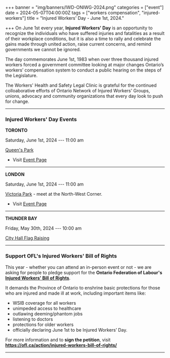 +++
banner = "img/banners/IWD-ONIWG-2024.png"
categories = ["event"]
date = 2024-05-07T04:00:00Z
tags = ["workers compensation", "injured-workers"]
title = "Injured Workers' Day - June 1st, 2024."

+++
On June 1st every year, **Injured Workers' Day** is an opportunity to recognize the individuals who have suffered injuries and fatalities as a result of their workplace conditions, but it is also a time to rally and celebrate the gains made through united action, raise current concerns, and remind governments we cannot be ignored.

The day commemorates June 1st, 1983 when over three thousand injured workers forced a government committee looking at major changes Ontario’s workers’ compensation system to conduct a public hearing on the steps of the Legislature. 

The Workers' Health and Safety Legal Clinic is grateful for the continued colloaborative efforts of Ontario Network of Injured Workers' Groups, unions, advocacy and community organizations that every day look to push for change. 

---
### Injured Workers' Day Events

**TORONTO**

Saturday, June 1st, 2024 --- 11:00 am 

[Queen's Park](https://maps.app.goo.gl/vzBzRkVRFEEqF62A8)

* Visit [Event Page](https://www.facebook.com/events/779638540974408)

---

**LONDON** 

Saturday, June 1st, 2024 --- 11:00 am 

[Victoria Park](https://maps.app.goo.gl/AxXTMhtWTS4Ds72G9) - meet at the North-West Corner.

* Visit [Event Page](https://www.justice4workers.org/2024_06_01_injured_workers_day)

---

**THUNDER BAY** 

Friday, May 30th, 2024 --- 10:00 am 

[City Hall Flag Raising](https://maps.app.goo.gl/m3u2PvRM7pD9fWjL9)

---

### Support OFL's Injured Workers' Bill of Rights

This year - whether you can attend an in-person event or not - we are asking for people to pledge support for the **Ontario Federation of Labour's** [**Injured Workers' Bill of Rights**](https://ofl.ca/action/injured-workers-bill-of-rights/). 

It demands the Province of Ontario to enshrine basic protections for those who are injured and made ill at work, including important items like: 
* WSIB coverage for all workers
* unimpeded access to healthcare
* outlawing deeming/phantom jobs
* listening to doctors
* protections for older workers 
* officially declaring June 1st to be Injured Workers’ Day.

For more information and to **sign the petition**, visit **https://ofl.ca/action/injured-workers-bill-of-rights/**

---
